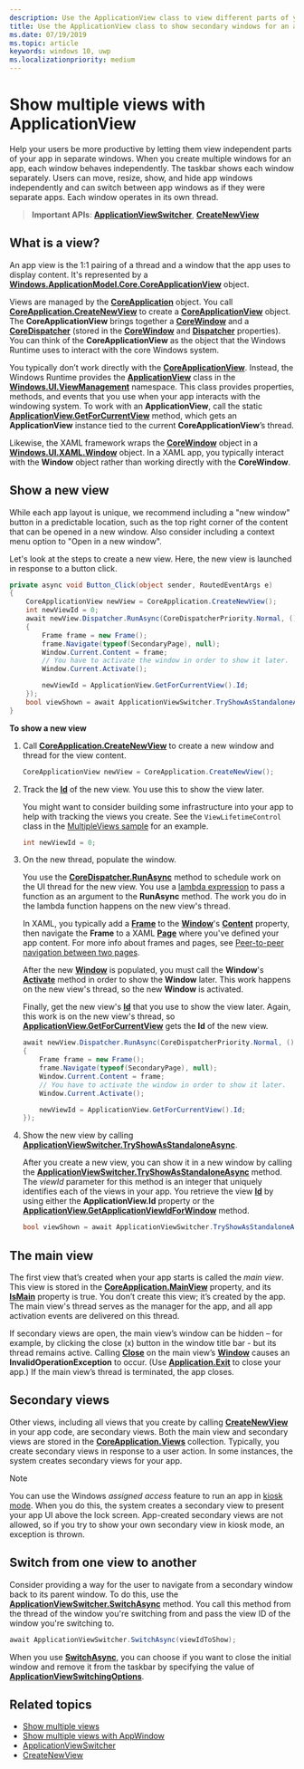 ```yaml
---
description: Use the ApplicationView class to view different parts of your app in separate windows.
title: Use the ApplicationView class to show secondary windows for an app
ms.date: 07/19/2019
ms.topic: article
keywords: windows 10, uwp
ms.localizationpriority: medium
---
```

# Show multiple views with ApplicationView

Help your users be more productive by letting them view independent parts of your app in separate windows. When you create multiple windows for an app, each window behaves independently. The taskbar shows each window separately. Users can move, resize, show, and hide app windows independently and can switch between app windows as if they were separate apps. Each window operates in its own thread.

> **Important APIs**: [**ApplicationViewSwitcher**](/uwp/api/Windows.UI.ViewManagement.ApplicationViewSwitcher), [**CreateNewView**](/uwp/api/windows.applicationmodel.core.coreapplication.createnewview)

## What is a view?

An app view is the 1:1 pairing of a thread and a window that the app uses to display content. It's represented by a [**Windows.ApplicationModel.Core.CoreApplicationView**](/uwp/api/Windows.ApplicationModel.Core.CoreApplicationView) object.

Views are managed by the [**CoreApplication**](/uwp/api/Windows.ApplicationModel.Core.CoreApplication) object. You call [**CoreApplication.CreateNewView**](/uwp/api/windows.applicationmodel.core.coreapplication.createnewview) to create a [**CoreApplicationView**](/uwp/api/Windows.ApplicationModel.Core.CoreApplicationView) object. The **CoreApplicationView** brings together a [**CoreWindow**](/uwp/api/Windows.UI.Core.CoreWindow) and a [**CoreDispatcher**](/uwp/api/Windows.UI.Core.CoreDispatcher) (stored in the [**CoreWindow**](/uwp/api/windows.applicationmodel.core.coreapplicationview.corewindow) and [**Dispatcher**](/uwp/api/windows.applicationmodel.core.coreapplicationview.dispatcher) properties). You can think of the **CoreApplicationView** as the object that the Windows Runtime uses to interact with the core Windows system.

You typically don’t work directly with the [**CoreApplicationView**](/uwp/api/Windows.ApplicationModel.Core.CoreApplicationView). Instead, the Windows Runtime provides the [**ApplicationView**](/uwp/api/Windows.UI.ViewManagement.ApplicationView) class in the [**Windows.UI.ViewManagement**](/uwp/api/Windows.UI.ViewManagement) namespace. This class provides properties, methods, and events that you use when your app interacts with the windowing system. To work with an **ApplicationView**, call the static [**ApplicationView.GetForCurrentView**](/uwp/api/windows.ui.viewmanagement.applicationview.getforcurrentview) method, which gets an **ApplicationView** instance tied to the current **CoreApplicationView**’s thread.

Likewise, the XAML framework wraps the [**CoreWindow**](/uwp/api/Windows.UI.Core.CoreWindow) object in a [**Windows.UI.XAML.Window**](/uwp/api/Windows.UI.Xaml.Window) object. In a XAML app, you typically interact with the **Window** object rather than working directly with the **CoreWindow**.

## Show a new view

While each app layout is unique, we recommend including a "new window" button in a predictable location, such as the top right corner of the content that can be opened in a new window. Also consider including a context menu option to "Open in a new window".

Let's look at the steps to create a new view. Here, the new view is launched in response to a button click.

```csharp
private async void Button_Click(object sender, RoutedEventArgs e)
{
    CoreApplicationView newView = CoreApplication.CreateNewView();
    int newViewId = 0;
    await newView.Dispatcher.RunAsync(CoreDispatcherPriority.Normal, () =>
    {
        Frame frame = new Frame();
        frame.Navigate(typeof(SecondaryPage), null);   
        Window.Current.Content = frame;
        // You have to activate the window in order to show it later.
        Window.Current.Activate();

        newViewId = ApplicationView.GetForCurrentView().Id;
    });
    bool viewShown = await ApplicationViewSwitcher.TryShowAsStandaloneAsync(newViewId);
}
```

**To show a new view**

1.  Call [**CoreApplication.CreateNewView**](/uwp/api/windows.applicationmodel.core.coreapplication.createnewview) to create a new window and thread for the view content.

    ```csharp
    CoreApplicationView newView = CoreApplication.CreateNewView();
    ```

2.  Track the [**Id**](/uwp/api/windows.ui.viewmanagement.applicationview.id) of the new view. You use this to show the view later.

    You might want to consider building some infrastructure into your app to help with tracking the views you create. See the `ViewLifetimeControl` class in the [MultipleViews sample](https://github.com/Microsoft/Windows-universal-samples/tree/master/Samples/MultipleViews) for an example.

    ```csharp
    int newViewId = 0;
    ```

3.  On the new thread, populate the window.

    You use the [**CoreDispatcher.RunAsync**](/uwp/api/windows.ui.core.coredispatcher.runasync) method to schedule work on the UI thread for the new view. You use a [lambda expression](/dotnet/csharp/language-reference/operators/lambda-expressions) to pass a function as an argument to the **RunAsync** method. The work you do in the lambda function happens on the new view's thread.

    In XAML, you typically add a [**Frame**](/uwp/api/Windows.UI.Xaml.Controls.Frame) to the [**Window**](/uwp/api/Windows.UI.Xaml.Window)'s [**Content**](/uwp/api/windows.ui.xaml.window.content) property, then navigate the **Frame** to a XAML [**Page**](/uwp/api/Windows.UI.Xaml.Controls.Page) where you've defined your app content. For more info about frames and pages, see [Peer-to-peer navigation between two pages](/windows/apps/design/basics/navigate-between-two-pages).

    After the new [**Window**](/uwp/api/Windows.UI.Xaml.Window) is populated, you must call the **Window**'s [**Activate**](/uwp/api/windows.ui.xaml.window.activate) method in order to show the **Window** later. This work happens on the new view's thread, so the new **Window** is activated.

    Finally, get the new view's [**Id**](/uwp/api/windows.ui.viewmanagement.applicationview.id) that you use to show the view later. Again, this work is on the new view's thread, so [**ApplicationView.GetForCurrentView**](/uwp/api/windows.ui.viewmanagement.applicationview.getforcurrentview) gets the **Id** of the new view.

    ```csharp
    await newView.Dispatcher.RunAsync(CoreDispatcherPriority.Normal, () =>
    {
        Frame frame = new Frame();
        frame.Navigate(typeof(SecondaryPage), null);   
        Window.Current.Content = frame;
        // You have to activate the window in order to show it later.
        Window.Current.Activate();

        newViewId = ApplicationView.GetForCurrentView().Id;
    });
    ```

4.  Show the new view by calling [**ApplicationViewSwitcher.TryShowAsStandaloneAsync**](/uwp/api/windows.ui.viewmanagement.applicationviewswitcher.tryshowasstandaloneasync).

    After you create a new view, you can show it in a new window by calling the [**ApplicationViewSwitcher.TryShowAsStandaloneAsync**](/uwp/api/windows.ui.viewmanagement.applicationviewswitcher.tryshowasstandaloneasync) method. The *viewId* parameter for this method is an integer that uniquely identifies each of the views in your app. You retrieve the view [**Id**](/uwp/api/windows.ui.viewmanagement.applicationview.id) by using either the **ApplicationView.Id** property or the [**ApplicationView.GetApplicationViewIdForWindow**](/uwp/api/windows.ui.viewmanagement.applicationview.getapplicationviewidforwindow) method.

    ```csharp
    bool viewShown = await ApplicationViewSwitcher.TryShowAsStandaloneAsync(newViewId);
    ```

## The main view


The first view that’s created when your app starts is called the *main view*. This view is stored in the [**CoreApplication.MainView**](/uwp/api/windows.applicationmodel.core.coreapplication.mainview) property, and its [**IsMain**](/uwp/api/windows.applicationmodel.core.coreapplicationview.ismain) property is true. You don’t create this view; it’s created by the app. The main view's thread serves as the manager for the app, and all app activation events are delivered on this thread.

If secondary views are open, the main view’s window can be hidden – for example, by clicking the close (x) button in the window title bar - but its thread remains active. Calling [**Close**](/uwp/api/windows.ui.xaml.window.close) on the main view’s [**Window**](/uwp/api/Windows.UI.Xaml.Window) causes an **InvalidOperationException** to occur. (Use [**Application.Exit**](/uwp/api/windows.ui.xaml.application.exit) to close your app.) If the main view’s thread is terminated, the app closes.

## Secondary views


Other views, including all views that you create by calling [**CreateNewView**](/uwp/api/windows.applicationmodel.core.coreapplication.createnewview) in your app code, are secondary views. Both the main view and secondary views are stored in the [**CoreApplication.Views**](/uwp/api/windows.applicationmodel.core.coreapplication.views) collection. Typically, you create secondary views in response to a user action. In some instances, the system creates secondary views for your app.

> [!NOTE]
> You can use the Windows *assigned access* feature to run an app in [kiosk mode](/windows/manage/set-up-a-device-for-anyone-to-use). When you do this, the system creates a secondary view to present your app UI above the lock screen. App-created secondary views are not allowed, so if you try to show your own secondary view in kiosk mode, an exception is thrown.

## Switch from one view to another

Consider providing a way for the user to navigate from a secondary window back to its parent window. To do this, use the [**ApplicationViewSwitcher.SwitchAsync**](/uwp/api/windows.ui.viewmanagement.applicationviewswitcher.switchasync) method. You call this method from the thread of the window you're switching from and pass the view ID of the window you're switching to.

```csharp
await ApplicationViewSwitcher.SwitchAsync(viewIdToShow);
```

When you use [**SwitchAsync**](/uwp/api/windows.ui.viewmanagement.applicationviewswitcher.switchasync), you can choose if you want to close the initial window and remove it from the taskbar by specifying the value of [**ApplicationViewSwitchingOptions**](/uwp/api/Windows.UI.ViewManagement.ApplicationViewSwitchingOptions).

## Related topics

- [Show multiple views](show-multiple-views.md)
- [Show multiple views with AppWindow](app-window.md)
- [ApplicationViewSwitcher](/uwp/api/Windows.UI.ViewManagement.ApplicationViewSwitcher)
- [CreateNewView](/uwp/api/windows.applicationmodel.core.coreapplication.createnewview)
